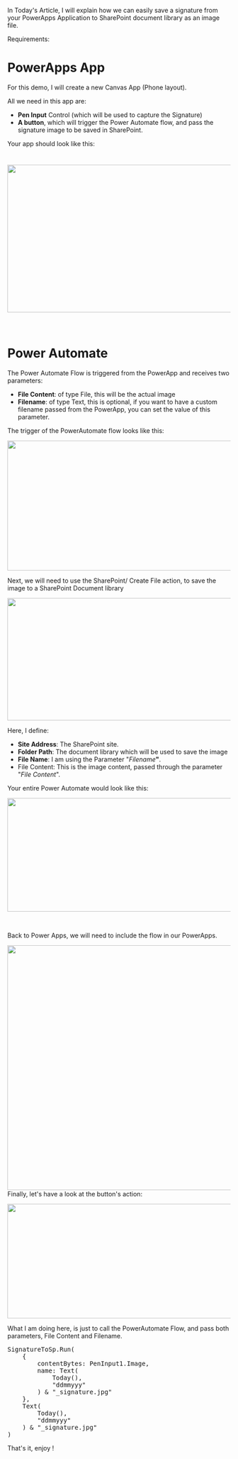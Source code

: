 In Today's Article, I will explain how we can easily save a signature from your PowerApps Application to SharePoint document library as an image file.

Requirements:
<h1>PowerApps App</h1>
For this demo, I will create a new Canvas App (Phone layout).

All we need in this app are:
<ul>
 	<li><strong>Pen Input</strong> Control (which will be used to capture the Signature)</li>
 	<li><strong>A button</strong>, which will trigger the Power Automate flow, and pass the signature image to be saved in SharePoint.</li>
</ul>
Your app should look like this:
<h1><a href="https://daoudisamir.com/wp-content/uploads/2023/02/PowerApp-Signature-SharePoint-1.png" target="_blank" rel="noopener"><img class="aligncenter wp-image-100371 size-large" src="https://daoudisamir.com/wp-content/uploads/2023/02/PowerApp-Signature-SharePoint-1-1024x532.png" alt="" width="640" height="333" /></a></h1>
&nbsp;
<h1>Power Automate</h1>
The Power Automate Flow is triggered from the PowerApp and receives two parameters:
<ul>
 	<li><strong>File Content</strong>: of type File, this will be the actual image</li>
 	<li><strong>Filename</strong>: of type Text, this is optional, if you want to have a custom filename passed from the PowerApp, you can set the value of this parameter.</li>
</ul>
The trigger of the PowerAutomate flow looks like this:

<a href="https://daoudisamir.com/wp-content/uploads/2023/02/PowerApp-Signature-SharePoint-2.png" target="_blank" rel="noopener"><img class="aligncenter wp-image-100373 size-full" src="https://daoudisamir.com/wp-content/uploads/2023/02/PowerApp-Signature-SharePoint-2.png" alt="" width="650" height="293" /></a>

Next, we will need to use the SharePoint/ Create File action, to save the image to a SharePoint Document library

<a href="https://daoudisamir.com/wp-content/uploads/2023/02/PowerApp-Signature-SharePoint-3.png" target="_blank" rel="noopener"><img class="aligncenter wp-image-100376 size-full" src="https://daoudisamir.com/wp-content/uploads/2023/02/PowerApp-Signature-SharePoint-3.png" alt="" width="682" height="276" /></a>

Here, I define:
<ul>
 	<li><strong>Site Address</strong>: The SharePoint site.</li>
 	<li><strong>Folder Path</strong>: The document library which will be used to save the image</li>
 	<li><strong>File Name</strong>: I am using the Parameter "<em>Filename</em><strong>"</strong>.</li>
 	<li>File Content: This is the image content, passed through the parameter "<em>File Content</em>".</li>
</ul>
Your entire Power Automate would look like this:

<a href="https://daoudisamir.com/wp-content/uploads/2023/02/PowerApp-Signature-SharePoint-4.png" target="_blank" rel="noopener"><img class="aligncenter wp-image-100377 size-large" src="https://daoudisamir.com/wp-content/uploads/2023/02/PowerApp-Signature-SharePoint-4-1024x409.png" alt="" width="640" height="256" /></a>

&nbsp;

Back to Power Apps, we will need to include the flow in our PowerApps.

<a href="https://daoudisamir.com/wp-content/uploads/2023/02/PowerApp-Signature-SharePoint-5.0.png" target="_blank" rel="noopener"><img class="aligncenter wp-image-100379 size-full" src="https://daoudisamir.com/wp-content/uploads/2023/02/PowerApp-Signature-SharePoint-5.0.png" alt="" width="642" height="552" /></a>
Finally, let's have a look at the button's action:

<a href="https://daoudisamir.com/wp-content/uploads/2023/02/PowerApp-Signature-SharePoint-5.png" target="_blank" rel="noopener"><img class="aligncenter wp-image-100378 size-large" src="https://daoudisamir.com/wp-content/uploads/2023/02/PowerApp-Signature-SharePoint-5-1024x413.png" alt="" width="640" height="258" /></a>

What I am doing here, is just to call the PowerAutomate Flow, and pass both parameters, File Content and Filename.
<pre class="EnlighterJSRAW" data-enlighter-language="generic" data-enlighter-theme="monokai">SignatureToSp.Run(
    {
        contentBytes: PenInput1.Image,
        name: Text(
            Today(),
            "ddmmyyy"
        ) &amp; "_signature.jpg"
    },
    Text(
        Today(),
        "ddmmyyy"
    ) &amp; "_signature.jpg"
)</pre>
That's it, enjoy !
